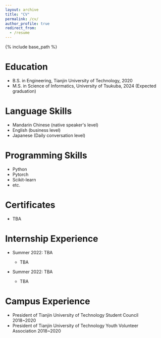 ```yaml
---
layout: archive
title: "CV"
permalink: /cv/
author_profile: true
redirect_from:
  - /resume
---
```


{% include base_path %}

Education
======
* B.S. in Engineering, Tianjin University of Technology, 2020
* M.S. in Science of Informatics, University of Tsukuba, 2024 (Expected graduation)

Language Skills
======
* Mandarin Chinese (native speaker's level)
* English (business level)
* Japanese (Daily conversation level)

Programming Skills
======
* Python
* Pytorch
* Scikit-learn
* etc.

Certificates
======
* TBA
  
Internship Experience
======
* Summer 2022: TBA
  * TBA

* Summer 2022: TBA
  * TBA
  
Campus Experience
======
* President of Tianjin University of Technology Student Council 2018~2020
* President of Tianjin University of Technology Youth Volunteer Association 2018~2020
